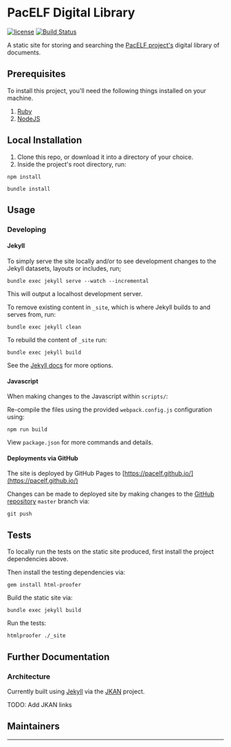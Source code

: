# PacELF Digital Library

[![license][license-image]][license-url]
[![Build Status][travis-image]][travis-url]

A static site for storing and searching the [PacELF project's](http://www.wpro.who.int/southpacific/pacelf/en/) digital library of documents.

## Prerequisites

To install this project, you'll need the following things installed on your machine.

1. [Ruby](https://www.ruby-lang.org/en/documentation/installation/)
2. [NodeJS](http://nodejs.org)

## Local Installation

1. Clone this repo, or download it into a directory of your choice.
2. Inside the project's root directory, run:

```shell
npm install
```

```shell
bundle install
```

## Usage

### Developing

#### Jekyll

To simply serve the site locally and/or to see development changes to the Jekyll datasets, layouts or includes, run;

```shell
bundle exec jekyll serve --watch --incremental
```

This will output a localhost development server.

To remove existing content in `_site`, which is where Jekyll builds to and serves from, run:

```shell
bundle exec jekyll clean
```

To rebuild the content of `_site` run:

```shell
bundle exec jekyll build
```

See the [Jekyll docs](https://jekyllrb.com/docs/usage/) for more options.

#### Javascript

When making changes to the Javascript within `scripts/`:

Re-compile the files using the provided `webpack.config.js` configuration using:

```shell
npm run build
```

View `package.json` for more commands and details.

#### Deployments via GitHub

The site is deployed by GitHub Pages to [https://pacelf.github.io/](https://pacelf.github.io/)

Changes can be made to deployed site by making changes to the [GitHub repository](https://github.com/pacelf/pacelf.github.io) `master` branch via:

```shell
git push
```

## Tests

To locally run the tests on the static site produced, first install the project dependencies above.

Then install the testing dependencies via:

```shell
gem install html-proofer
```

Build the static site via:

```shell
bundle exec jekyll build
```

Run the tests:

```shell
htmlproofer ./_site
```

## Further Documentation

### Architecture

Currently built using [Jekyll](https://github.com/jekyll/jekyll) via the [JKAN](https://github.com/timwis/jkan) project.

TODO: Add JKAN links

## Maintainers

---
[license-image]: https://img.shields.io/badge/license-MIT-green.svg
[license-url]: https://github.com/jcu-eresearch/pacelf-digital-library/blob/master/LICENSE
[travis-image]: https://travis-ci.org/stevevandervalk/jkan.svg?branch=netlify
[travis-url]: https://travis-ci.org/stevevandervalk/jkan
